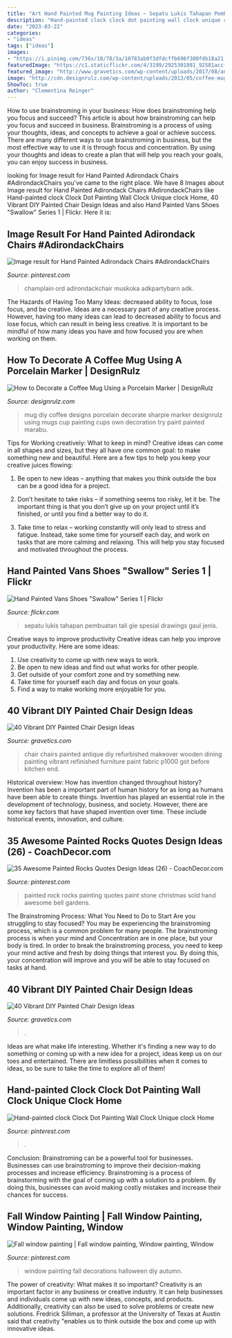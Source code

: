 ```yaml
---
title: "Art Hand Painted Mug Painting Ideas ~ Sepatu Lukis Tahapan Pembuatan Tali Gie Spesial Drawings Gaul Jenis"
description: "Hand-painted clock clock dot painting wall clock unique clock home"
date: "2023-03-22"
categories:
- "ideas"
tags: ["ideas"]
images:
- "https://i.pinimg.com/736x/10/78/3a/10783ab0f3dfdcffb696f300fdb18a21.jpg"
featuredImage: "https://c1.staticflickr.com/4/3199/2925301881_92581accfa_b.jpg"
featured_image: "http://www.gravetics.com/wp-content/uploads/2017/08/antique-chair.jpg"
image: "http://cdn.designrulz.com/wp-content/uploads/2013/05/coffee-mug-designrulz-15.jpg"
ShowToc: true
author: "Clementina Reinger"
---
```



How to use brainstroming in your business: How does brainstroming help you focus and succeed?
This article is about how brainstroming can help you focus and succeed in business. Brainstroming is a process of using your thoughts, ideas, and concepts to achieve a goal or achieve success. There are many different ways to use brainstroming in business, but the most effective way to use it is through focus and concentration. By using your thoughts and ideas to create a plan that will help you reach your goals, you can enjoy success in business.

	

		
looking for Image result for Hand Painted Adirondack Chairs #AdirondackChairs you've came to the right place. We have 8 Images about Image result for Hand Painted Adirondack Chairs #AdirondackChairs like Hand-painted clock Clock Dot Painting Wall Clock Unique clock Home, 40 Vibrant DIY Painted Chair Design Ideas and also Hand Painted Vans Shoes &quot;Swallow&quot; Series 1 | Flickr. Here it is:
		
    
## Image Result For Hand Painted Adirondack Chairs #AdirondackChairs

<img loading=lazy src="https://i.pinimg.com/736x/fa/ec/61/faec61e4712d6346605f57ac5ecdfc70.jpg" onerror="this.onerror=null;this.src='https://tse3.mm.bing.net/th?id=OIP.ngxmQTFXJ0knsumCjF5d0QHaLD&amp;pid=15.1';" alt="Image result for Hand Painted Adirondack Chairs #AdirondackChairs">

_Source: pinterest.com_

>champlain ord adirondackchair muskoka adkpartybarn adk. 

	

The Hazards of Having Too Many Ideas: decreased ability to focus, lose focus, and be creative.
Ideas are a necessary part of any creative process. However, having too many ideas can lead to decreased ability to focus and lose focus, which can result in being less creative. It is important to be mindful of how many ideas you have and how focused you are when working on them.

    
## How To Decorate A Coffee Mug Using A Porcelain Marker | DesignRulz

<img loading=lazy src="http://cdn.designrulz.com/wp-content/uploads/2013/05/coffee-mug-designrulz-15.jpg" onerror="this.onerror=null;this.src='https://tse1.mm.bing.net/th?id=OIP.qlpUFtQqLsOJCf_MPjTPRAHaFR&amp;pid=15.1';" alt="How to Decorate a Coffee Mug Using a Porcelain Marker | DesignRulz">

_Source: designrulz.com_

>mug diy coffee designs porcelain decorate sharpie marker designrulz using mugs cup painting cups own decoration try paint painted marabu. 

	

Tips for Working creatively: What to keep in mind?
Creative ideas can come in all shapes and sizes, but they all have one common goal: to make something new and beautiful. Here are a few tips to help you keep your creative juices flowing:
1. Be open to new ideas – anything that makes you think outside the box can be a good idea for a project.

2. Don’t hesitate to take risks – if something seems too risky, let it be. The important thing is that you don’t give up on your project until it’s finished, or until you find a better way to do it.

3. Take time to relax – working constantly will only lead to stress and fatigue. Instead, take some time for yourself each day, and work on tasks that are more calming and relaxing. This will help you stay focused and motivated throughout the process.

    
## Hand Painted Vans Shoes &quot;Swallow&quot; Series 1 | Flickr

<img loading=lazy src="https://c1.staticflickr.com/4/3199/2925301881_92581accfa_b.jpg" onerror="this.onerror=null;this.src='https://tse3.mm.bing.net/th?id=OIP.Cwbga10eam4_-4GlwYsIjgHaJ4&amp;pid=15.1';" alt="Hand Painted Vans Shoes &quot;Swallow&quot; Series 1 | Flickr">

_Source: flickr.com_

>sepatu lukis tahapan pembuatan tali gie spesial drawings gaul jenis. 

	

Creative ways to improve productivity
Creative ideas can help you improve your productivity. Here are some ideas: 
1. Use creativity to come up with new ways to work.
2. Be open to new ideas and find out what works for other people. 
3. Get outside of your comfort zone and try something new. 
4. Take time for yourself each day and focus on your goals. 
5. Find a way to make working more enjoyable for you.

    
## 40 Vibrant DIY Painted Chair Design Ideas

<img loading=lazy src="http://www.gravetics.com/wp-content/uploads/2017/08/antique-chair.jpg" onerror="this.onerror=null;this.src='https://tse3.mm.bing.net/th?id=OIP.kbwF7QJYMqQxUS2c2jpkCwHaJ4&amp;pid=15.1';" alt="40 Vibrant DIY Painted Chair Design Ideas">

_Source: gravetics.com_

>chair chairs painted antique diy refurbished makeover wooden dining painting vibrant refinished furniture paint fabric p1000 got before kitchen end. 

	

Historical overview: How has invention changed throughout history?
Invention has been a important part of human history for as long as humans have been able to create things. Invention has played an essential role in the development of technology, business, and society. However, there are some key factors that have shaped invention over time. These include historical events, innovation, and culture.

    
## 35 Awesome Painted Rocks Quotes Design Ideas (26) - CoachDecor.com

<img loading=lazy src="https://i.pinimg.com/736x/ad/e4/32/ade43269ad77975629109cfc9f90fbe1.jpg" onerror="this.onerror=null;this.src='https://tse4.mm.bing.net/th?id=OIP.ET-BA5dWP9GJup4SPF3ILAHaJ3&amp;pid=15.1';" alt="35 Awesome Painted Rocks Quotes Design Ideas (26) - CoachDecor.com">

_Source: pinterest.com_

>painted rock rocks painting quotes paint stone christmas sold hand awesome bell gardens. 

	

The Brainstroming Process: What You Need to Do to Start
Are you struggling to stay focused? You may be experiencing the brainstroming process, which is a common problem for many people. The brainstroming process is when your mind and Concentration are in one place, but your body is tired. In order to break the brainstroming process, you need to keep your mind active and fresh by doing things that interest you. By doing this, your concentration will improve and you will be able to stay focused on tasks at hand.

    
## 40 Vibrant DIY Painted Chair Design Ideas

<img loading=lazy src="https://www.gravetics.com/wp-content/uploads/2017/08/Gilded-gold-painted-navy-blue-chair..jpg" onerror="this.onerror=null;this.src='https://tse4.mm.bing.net/th?id=OIP.U59lZe48XLfWxBvdVAA3rgHaJ3&amp;pid=15.1';" alt="40 Vibrant DIY Painted Chair Design Ideas">

_Source: gravetics.com_

>. 

	

Ideas are what make life interesting. Whether it's finding a new way to do something or coming up with a new idea for a project, ideas keep us on our toes and entertained. There are limitless possibilities when it comes to ideas, so be sure to take the time to explore all of them!

    
## Hand-painted Clock Clock Dot Painting Wall Clock Unique Clock Home

<img loading=lazy src="https://i.pinimg.com/736x/37/53/25/3753252d9308cb6676521fc032433a9e.jpg" onerror="this.onerror=null;this.src='https://tse1.mm.bing.net/th?id=OIP.JyAv-W8T1CT2VBucHFpgVwHaJ4&amp;pid=15.1';" alt="Hand-painted clock Clock Dot Painting Wall Clock Unique clock Home">

_Source: pinterest.com_

>. 

	

Conclusion: Brainstroming can be a powerful tool for businesses.
Businesses can use brainstroming to improve their decision-making processes and increase efficiency. Brainstroming is a process of brainstorming with the goal of coming up with a solution to a problem. By doing this, businesses can avoid making costly mistakes and increase their chances for success.

    
## Fall Window Painting | Fall Window Painting, Window Painting, Window

<img loading=lazy src="https://i.pinimg.com/736x/10/78/3a/10783ab0f3dfdcffb696f300fdb18a21.jpg" onerror="this.onerror=null;this.src='https://tse2.mm.bing.net/th?id=OIP.TK5z6CPLT_DmyZlWOIYm1wHaNK&amp;pid=15.1';" alt="Fall window painting | Fall window painting, Window painting, Window">

_Source: pinterest.com_

>window painting fall decorations halloween diy autumn. 

	

The power of creativity: What makes it so important?
Creativity is an important factor in any business or creative industry. It can help businesses and individuals come up with new ideas, concepts, and products. Additionally, creativity can also be used to solve problems or create new solutions. Fredrick Silliman, a professor at the University of Texas at Austin said that creativity "enables us to think outside the box and come up with innovative ideas.

